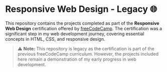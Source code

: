 # Responsive Web Design - Legacy 🌐

This repository contains the projects completed as part of the **Responsive Web Design** certification offered by [freeCodeCamp](https://www.freecodecamp.org/). The certification was a significant step in my web development journey, covering essential concepts in HTML, CSS, and responsive design.

> ⚠️ **Note:** This repository is legacy as the certification is part of the previous freeCodeCamp curriculum. However, the projects included here remain a demonstration of my early progress in web development.
